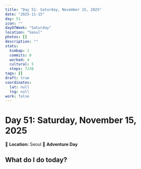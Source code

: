 ```yaml
---
title: "Day 51: Saturday, November 15, 2025"
date: "2025-11-15"
day: 51
icon: ""
dayOfWeek: "Saturday"
location: "Seoul"
photos: []
description: ""
stats:
  kimbap: 1
  commits: 0
  worked: 4
  cultural: 5
  steps: 7238
tags: []
draft: true
coordinates:
  lat: null
  lng: null
work: false
---
```

# Day 51: Saturday, November 15, 2025

📍 **Location:** Seoul
🎒 **Adventure Day**

## What do I do today?


